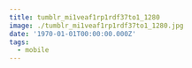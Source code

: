 ```yaml
---
title: tumblr_mi1veaf1rp1rdf37to1_1280
image: ./tumblr_mi1veaf1rp1rdf37to1_1280.jpg
date: '1970-01-01T00:00:00.000Z'
tags:
  - mobile
---
```


